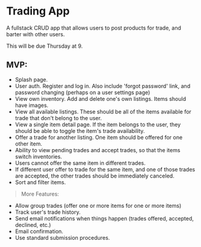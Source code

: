 # Trading App

A fullstack CRUD app that allows users to post products for trade, and barter with other users.

This will be due Thursday at 9.

## MVP:
- Splash page.
- User auth. Register and log in.  Also include 'forgot password' link, and password changing (perhaps on a user settings page)
- View own inventory.  Add and delete one's own listings.  Items should have images.
- View all available listings.  These should be all of the items available for trade that don't belong to the user.
- View a single item detail page.  If the item belongs to the user, they should be able to toggle the item's trade availability.
- Offer a trade for another listing.  One item should be offered for one other item.
- Ability to view pending trades and accept trades, so that the items switch inventories.
- Users cannot offer the same item in different trades.
- If different user offer to trade for the same item, and one of those trades are accepted, the other trades should be immediately canceled.
- Sort and filter items.

> More Features:
- Allow group trades (offer one or more items for one or more items)
- Track user's trade history.
- Send email notifications when things happen (trades offered, accepted, declined, etc.)
- Email confirmation.
- Use standard submission procedures.